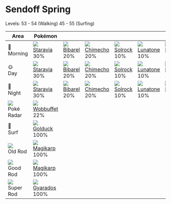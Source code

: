 # Sendoff Spring
Levels: 53 - 54 (Walking) 45 - 55 (Surfing)

Area                           | Pokémon                          | &nbsp;                           | &nbsp;                           | &nbsp;                           | &nbsp;                           | &nbsp;                           
---                            | ---                              | ---                              | ---                              | ---                              | ---                              | ---                              
🌅<br>Morning                   | ![][397]<br> [Staravia]<br> 30% | ![][400]<br> [Bibarel]<br> 20%  | ![][358]<br> [Chimecho]<br> 20% | ![][338]<br> [Solrock]<br> 10%  | ![][337]<br> [Lunatone]<br> 10% | ![][356]<br> [Dusclops]<br> 10% 
🌞<br>Day                       | ![][397]<br> [Staravia]<br> 30% | ![][400]<br> [Bibarel]<br> 20%  | ![][358]<br> [Chimecho]<br> 20% | ![][338]<br> [Solrock]<br> 10%  | ![][337]<br> [Lunatone]<br> 10% | ![][356]<br> [Dusclops]<br> 10% 
🌙<br>Night                     | ![][397]<br> [Staravia]<br> 30% | ![][400]<br> [Bibarel]<br> 20%  | ![][358]<br> [Chimecho]<br> 20% | ![][338]<br> [Solrock]<br> 10%  | ![][337]<br> [Lunatone]<br> 10% | ![][356]<br> [Dusclops]<br> 10% 
![][poke-radar]<br> Poké Radar | ![][202]<br> [Wobbuffet]<br> 22%
🌊<br> Surf                     | ![][055]<br> [Golduck]<br> 100% 
![][old-rod]<br> Old Rod       | ![][129]<br> [Magikarp]<br> 100%
![][good-rod]<br> Good Rod     | ![][129]<br> [Magikarp]<br> 100%
![][super-rod]<br> Super Rod   | ![][130]<br> [Gyarados]<br> 100%


[Golduck]: ../../pokemon_changes/055/
[Magikarp]: ../../pokemon_changes/129/
[Gyarados]: ../../pokemon_changes/130/
[Wobbuffet]: ../../pokemon_changes/202/
[Lunatone]: ../../pokemon_changes/337/
[Solrock]: ../../pokemon_changes/338/
[Dusclops]: ../../pokemon_changes/356/
[Chimecho]: ../../pokemon_changes/358/
[Staravia]: ../../pokemon_changes/397/
[Bibarel]: ../../pokemon_changes/400/
[good-rod]: ../img/items/good-rod.png
[old-rod]: ../img/items/old-rod.png
[poke-radar]: ../img/items/poke-radar.png
[super-rod]: ../img/items/super-rod.png
[055]: ../img/pokemon/055.png
[129]: ../img/pokemon/129.png
[130]: ../img/pokemon/130.png
[202]: ../img/pokemon/202.png
[337]: ../img/pokemon/337.png
[338]: ../img/pokemon/338.png
[356]: ../img/pokemon/356.png
[358]: ../img/pokemon/358.png
[397]: ../img/pokemon/397.png
[400]: ../img/pokemon/400.png

